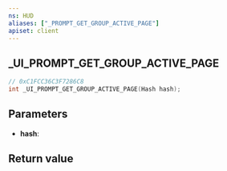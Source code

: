 ```yaml
---
ns: HUD
aliases: ["_PROMPT_GET_GROUP_ACTIVE_PAGE"]
apiset: client
---
```

## _UI_PROMPT_GET_GROUP_ACTIVE_PAGE

```c
// 0xC1FCC36C3F7286C8
int _UI_PROMPT_GET_GROUP_ACTIVE_PAGE(Hash hash);
```


## Parameters
* **hash**:

## Return value

